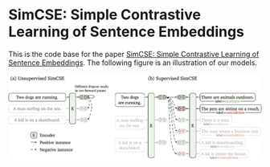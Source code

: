 # SimCSE: Simple Contrastive Learning of Sentence Embeddings

This is the code base for the paper [SimCSE: Simple Contrastive Learning of Sentence Embeddings](pdf/simcse.pdf). The following figure is an illustration of our models.

![](figure/model.png)

